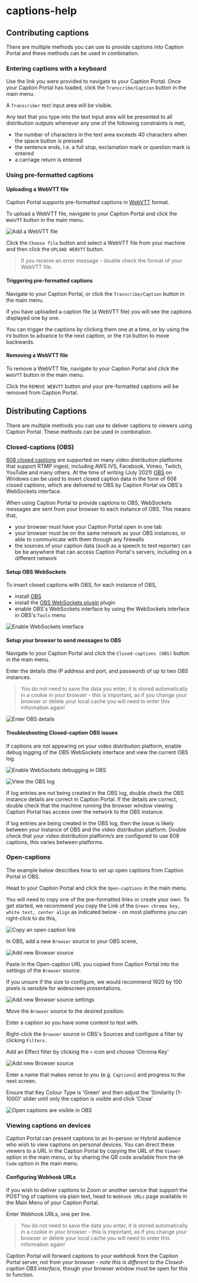 # captions-help

##  Contributing captions

There are multiple methods you can use to provide captions into Caption Portal and these methods can be used in combination.


### Entering captions with a keyboard

Use the link you were provided to navigate to your Caption Portal. Once your Caption Portal has loaded, click the `Transcribe/Caption` button in the main menu.

A `Transcriber` text input area will be visible.

Any text that you type into the text input area will be presented to all distribution outputs whenever any one of the following constraints is met,

* the number of characters in the text area exceeds 40 characters when the space button is pressed
* the sentence ends, I.e. a full stop, exclamation mark or question mark is entered
* a carriage return is entered

### Using pre-formatted captions

#### Uploading a WebVTT file

Caption Portal supports pre-formatted captions in [WebVTT](https://developer.mozilla.org/en-US/docs/Web/API/WebVTT_API) format. 

To upload a WebVTT file, navigate to your Caption Portal and click the `WebVTT` button in the main menu. 

![Add a WebVTT file](https://cdn.watchusmakemagic.com/help/add_webvtt.gif)

Click the `Choose file` button and select a WebVTT file from your machine and then click the `UPLOAD WEBVTT` button.


> If you receive an error message - double check the format of your WebVTT file.

#### Triggering pre-formatted captions

Navigate to your Caption Portal, or click the `Transcribe/Caption` button in the main menu.

If you have uploaded a caption file (a WebVTT file) you will see the captions displayed one by one.

You can trigger the captions by clicking them one at a time, or by using the `F9` button to advance to the next caption, or the `F10` button to move backwards.


#### Removing a WebVTT file

To remove a WebVTT file, navigate to your Caption Portal and click the `WebVTT` button in the main menu. 

Click the `REMOVE WEBVTT` button and your pre-formatted captions will be removed from Caption Portal.

## Distributing Captions

There are multiple methods you can use to deliver captions to viewers using Caption Portal. These methods can be used in combination.

### Closed-captions (OBS)

[608 closed captions](https://en.wikipedia.org/wiki/EIA-608) are supported on many video distribution platforms that support RTMP ingest, including AWS IVS, Facebook, Vimeo, Twitch, YouTube and many others. At the time of writing (July 2021) [OBS](https://obsproject.com/) on Windows can be used to insert closed caption data in the form of 608 closed captions, which are delivered to OBS by Caption Portal via OBS's WebSockets interface.

When using Caption Portal to provide captions to OBS, WebSockets messages are sent from your browser to each instance of OBS. This means that,

* your browser must have your Caption Portal open in one tab
* your browser must be on the same network as your OBS instances, or able to communicate with them through any firewalls
* the sources of your caption data (such as a speech to text reporter) can be be anywhere that can access Caption Portal's servers, including on a different network


#### Setup OBS WebSockets

To insert closed captions with OBS, for each instance of OBS,

* install [OBS](https://obsproject.com/) 
* install the [OBS WebSockets plugin](https://github.com/Palakis/obs-websocket) plugin
* enable OBS's WebSockets interface by using the WebSockets interface in OBS's `Tools` menu

![Enable WebSockets interface](https://cdn.watchusmakemagic.com/help/enable_websockets_interface.png)

#### Setup your browser to send messages to OBS

Navigate to your Caption Portal and click the `Closed-captions (OBS)` button in the main menu.

Enter the details (the IP address and port, and password) of up to two OBS instances.

> You do not need to save the data you enter, it is stored automatically in a cookie in your browser - this is important, as if you change your browser or delete your local cache you will need to enter this information again!

![Enter OBS details](https://cdn.watchusmakemagic.com/help/enable_websockets_obs_in_caption_portal.png)

#### Troubleshooting Closed-caption OBS issues

If captions are not appearing on your video distribution platform, enable debug logging of the OBS WebSockets interface and view the current OBS log.

![Enable WebSockets debugging in OBS](https://cdn.watchusmakemagic.com/help/enable_websockets_interface_debugging.png)

![View the OBS log](https://cdn.watchusmakemagic.com/help/view_obs_log.png)

If log entries are not being created in the OBS log, double check the OBS instance details are correct in Caption Portal. If the details are correct, double check that the machine running the browser window viewing Caption Portal has access over the network to the OBS instance.

If log entries are being created in the OBS log, then the issue is likely between your instance of OBS and the video distribution platform. Double check that your video distribution platform/s are configured to use 608 captions, this varies between platforms.

### Open-captions

The example below describes how to set up open captions from Caption Portal in OBS. 

Head to your Caption Portal and click the `Open-captions` in the main menu.

You will need to copy one of the pre-formatted links or create your own. To get started, we recommend you copy the Link of the `Green chroma key, white text, center align` as indicated below - on most platforms you can right-click to do this,

![Copy an open caption link](https://cdn.watchusmakemagic.com/help/copy_open_caption_link.png)

In OBS, add a new `Browser` source to your OBS scene,

![Add new Browser source](https://cdn.watchusmakemagic.com/help/add_new_browser_source.png)

Paste in the Open-caption URL you copied from Caption Portal into the settings of the `Browser` source.

If you unsure if the size to configure, we would recommend 1920 by 100 pixels is sensible for widescreen presentations.

![Add new Browser source settings](https://cdn.watchusmakemagic.com/help/add_browser_source_settings.png)

Move the `Browser` source to the desired position.

Enter a caption so you have some content to test with.

Right-click the `Browser` source in OBS's Sources and configure a filter by clicking `Filters`.

Add an Effect filter by clicking the `+` icon and choose 'Chroma Key'

![Add new Browser source](https://cdn.watchusmakemagic.com/help/add_chroma_key.png)

Enter a name that makes sense to you (e.g. `Captions`) and progress to the next screen.

Ensure that Key Colour Type is 'Green' and then adjust the 'Similarity (1-1000)' slider until only the caption is visible and click 'Close'

![Open captions are visible in OBS](https://cdn.watchusmakemagic.com/help/open_caption_visible_in_obs.png)

### Viewing captions on devices

Caption Portal can present captions to an In-person or Hybrid audience who wish to view captions on personal devices. You can direct these viewers to a URL in the Caption Portal by copying the URL of the `Viewer` option in the main menu, or by sharing the QR code available from the `QR Code` option in the main menu.

#### Configuring Webhook URLs

If you wish to deliver captions to Zoom or another service that support the POST'ing of captions via plain text, head to `Webhook URLs` page available in the Main Menu of your Caption Portal.

Enter Webhook URLs, one per line.

> You do not need to save the data you enter, it is stored automatically in a cookie in your browser - this is important, as if you change your browser or delete your local cache you will need to enter this information again!

Caption Portal will forward captions to your webhook from the Caption Portal server, not from your browser - *note this is different to the Closed-caption OBS interface*, though your browser window must be open for this to function.

